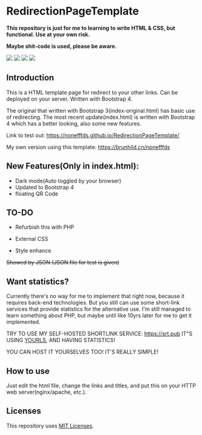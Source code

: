 # RedirectionPageTemplate

**This repository is just for me to learning to write HTML & CSS, but functional. Use at your own risk.**

**Maybe shit-code is used, please be aware.**

![](https://img.shields.io/badge/Yet-Functional-success)
![](https://img.shields.io/badge/Shit--Code-Aware-red)
![](https://img.shields.io/badge/Build-Success-success)
![](https://img.shields.io/badge/Using-Bootstrap%204-informational)

## Introduction

This is a HTML template page for redirect to your other links. 
Can be deployed on your server. 
Written with Bootstrap 4.

The original that written with Bootstrap 3(index-original.html) has basic use of redirecting.
The most recent update(index.html) is written with Bootstrap 4 which has a better looking, also some new features.

Link to test out: https://nonefffds.github.io/RedirectionPageTemplate/

My own version using this template: https://brunhild.cn/nonefffds

## New Features(Only in index.html):

* Dark mode(Auto toggled by your browser)
* Updated to Bootstrap 4
* floating QR Code

## TO-DO

* Refurbish this with PHP


* External CSS
* Style enhance


 ~~Showed by JSON (JSON file for test is given)~~

## Want statistics?

Currently there's no way for me to implement that right now, because it requires back-end technologies.
But you still can use some short-link services that provide statistics for the alternative use.
I'm still managed to learn something about PHP, but maybe until like 10yrs later for me to get it implemented.

TRY TO USE MY SELF-HOSTED SHORTLINK SERVICE: https://srt.pub
IT"S USING [YOURLS](https://yourls.org/), AND HAVING STATISTICS!

YOU CAN HOST IT YOURSELVES TOO! IT'S REALLY SIMPLE!

## How to use

Just edit the html file, change the links and titles, and put this on your HTTP web server(nginx/apache, etc.).

## Licenses

This repository uses [MIT Licenses](https://github.com/nonefffds/RedirectionPageTemplate/blob/master/LICENSE).
